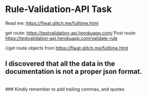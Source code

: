 # Rule-Validation-API Task
Read me: https://flwat.glitch.me/fulltime.html

get route: https://testvalidation-api.herokuapp.com/
Post route: https://testvalidation-api.herokuapp.com/validate-rule

//get route objects from https://flwat.glitch.me/fulltime.html

## I discovered that all the data in the documentation is not a proper json format.
<br/>
### Kindly remember to add trailing commas, and quotes
